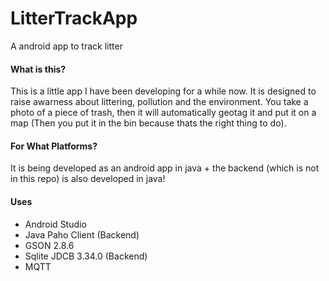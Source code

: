 # LitterTrackApp 
A android app to track litter

#### What is this?
This is a little app I have been developing for a while now. It is designed to raise awarness about littering, pollution and the environment.
You take a photo of a piece of trash, then it will automatically geotag it and put it on a map (Then you put it in the bin because thats the 
right thing to do). 

#### For What Platforms?
It is being developed as an android app in java + the backend (which is not in this repo) is also developed in java!

#### Uses
- Android Studio
- Java Paho Client  (Backend)
- GSON 2.8.6
- Sqlite JDCB 3.34.0 (Backend)
- MQTT
